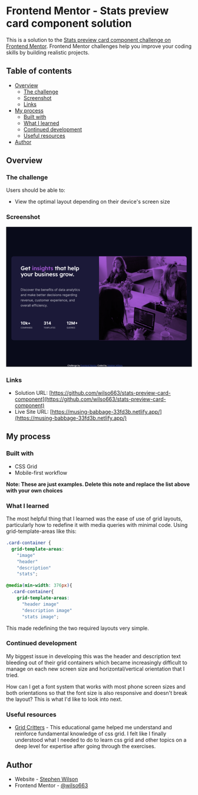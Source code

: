 # Frontend Mentor - Stats preview card component solution

This is a solution to the [Stats preview card component challenge on Frontend Mentor](https://www.frontendmentor.io/challenges/stats-preview-card-component-8JqbgoU62). Frontend Mentor challenges help you improve your coding skills by building realistic projects. 

## Table of contents

- [Overview](#overview)
  - [The challenge](#the-challenge)
  - [Screenshot](#screenshot)
  - [Links](#links)
- [My process](#my-process)
  - [Built with](#built-with)
  - [What I learned](#what-i-learned)
  - [Continued development](#continued-development)
  - [Useful resources](#useful-resources)
- [Author](#author)

## Overview

### The challenge

Users should be able to:

- View the optimal layout depending on their device's screen size

### Screenshot

![Full Screen screenshot](./images/ScreenShot.png)


### Links

- Solution URL: [https://github.com/wilso663/stats-preview-card-component](https://github.com/wilso663/stats-preview-card-component)
- Live Site URL: [https://musing-babbage-33fd3b.netlify.app/](https://musing-babbage-33fd3b.netlify.app/)

## My process

### Built with

- CSS Grid
- Mobile-first workflow

**Note: These are just examples. Delete this note and replace the list above with your own choices**

### What I learned

The most helpful thing that I learned was the ease of use of grid layouts, particularly how to redefine it with media queries with minimal code. Using grid-template-areas like this:
```css
.card-container {
  grid-template-areas:
    "image" 
    "header"
    "description"
    "stats";
```
```css   
@media(min-width: 376px){
  .card-container{
    grid-template-areas:
      "header image"
      "description image"
      "stats image";
```
This made redefining the two required layouts very simple.

### Continued development

My biggest issue in developing this was the header and description text bleeding out of their grid containers which became increasingly difficult to manage on each new screen size and horizontal/vertical orientation that I tried. 

How can I get a font system that works with most phone screen sizes and both orientations so that the font size is also responsive and doesn't break the layout? This is what I'd like to look into next.

### Useful resources

- [Grid Critters](https://mastery.games/gridcritters/) - This educational game helped me understand and reinforce fundamental knowledge of css grid. I felt like I finally understood what I needed to do to learn css grid and other topics on a deep level for expertise after going through the exercises.

## Author

- Website - [Stephen Wilson](https://github.com/wilso663)
- Frontend Mentor - [@wilso663](https://www.frontendmentor.io/profile/wilso663)


